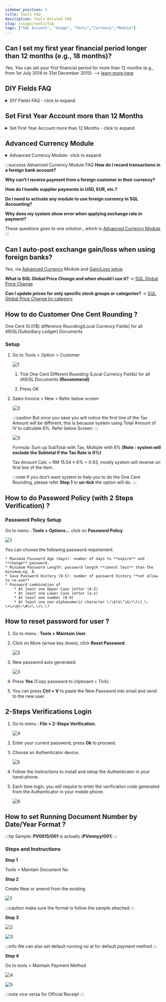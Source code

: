 ```yaml
---
sidebar_position: 2
title: Tools FAQ
description: Tools Related FAQ
slug: /usage/tools/faq
tags: ["SQL Account", "Usage", "Tools","Currency","Module"]
---
```


## Can I set my first year financial period longer than 12 months (e.g., 18 months)?

Yes. You can set your first financial period for more than 12 months (e.g., from 1st July 2014 to 31st December 2015). --> [learn more here](#set-first-year-account-more-than-12-months)

## DIY Fields FAQ

<details>
  <summary>DIY Fields FAQ - click to expand</summary>

### Can I show the detail fields in Header?

**Yes** , but with following condition

* Only available in Advance Form Design
* The Data will change/run base on last selected Record in the Detail Grid

1. Open the Form you wanted to Add (eg Sales | Sales Invoice)
2. Open the [Advance form](/usage/tools/guide#advance-form-design)
3. Design as usual except need to select **DataSource**

    ![main-form](../../../static/img/usage/tools/tools-faq/main-form.jpg)

4. Select the XXXXX.YYYYY.dsDocDetail

### Can I have option selection for 1 UDF?

**Yes** , using **Advance Form Design**

Steps :

1. Open the Form you wanted to Add (eg Sales | Sales Delivery Order)
2. Open The Advance form [Advance form](/usage/tools/guide#advance-form-design)
3. Design as usual for Label
4. For the UDF you wanted to have option

![componentpalette-datacontrols](../../../static/img/usage/tools/tools-faq/componentpalette-datacontrols.jpg)

</details>

## Set First Year Account more than 12 Months

<details>
  <summary>Set First Year Account more than 12 Months - click to expand</summary>

* This guideline is to guide how to setup your first year account if it is more than 12 month , below example given is first year account in 18 months.

* First financial period will in 18 month which is from 1st July 2014 to 31st December 2015.

:::warning CAUTION
You are advise to set your financial start period and system conversion date as below.
:::

### Setup

1. Go Tools > Option > General Ledger

    * Setting your financial start period and system conversion date as 1/1/2014, so in the following year, you do not need to run year end to set again your financial start period & System conversion date.

    ![1](../../../static/img/usage/tools/tools-faq/1.png)

2. Setting profit & loss statement print in 18 months

    ![2](../../../static/img/usage/tools/tools-faq/2.png)

   1. Right click as pointed

   2. Select 640 x 480 to smaller your SQL Screen

   3. Highlight report name “this year-2column” click and drag it to desktop
       ![3](../../../static/img/usage/tools/tools-faq/3.png)

   4. From desktop click the report “This Year-2Column” drag it back to SQL report section.

   5. Click ok
       ![4](../../../static/img/usage/tools/tools-faq/4.png)

   6. Double click on the new report name “ This year 2 column” in blue color.

   7. Change Period Class to Fixed Date

       * Param 1 = Date from eg 1/7/2014
       * Param 2 = Date to eg 31/12/2015

   8. You can insert a report name for you easy to differentiate.

  </details>

## Advanced Currency Module

<details>

  <summary>Advanced Currency Module- click to expand</summary>

  :::info
  This module is required if you are using foreign banks.

  Related: [Payment from Foreign Customer](../../usage/tools/guide#maintain-currency)
  :::

### Setup Foreign Currency Payment Method

#### Steps

1. GL > Maintain Account

    ![1](../../../static/img/usage/tools/tools-faq/1a.png)

2. Create your bank respectively

   ![2](../../../static/img/usage/tools/tools-faq/2a.png)

3. Tools > Maintain Payment Method

    ![3](../../../static/img/usage/tools/tools-faq/3a.png)

</details>

:::success Advanced Currency Module FAQ
 **How do I record transactions in a foreign bank account?**

 **Why can’t I receive payment from a foreign customer in their currency?**

 **How do I handle supplier payments in USD, EUR, etc.?**

 **Do I need to activate any module to use foreign currency in SQL Accounting?**

 **Why does my system show error when applying exchange rate in payment?**

These questions goes to one solution , which is
[Advanced Currency Module](/usage/tools/faq#advanced-currency-module)
:::

## Can I auto-post exchange gain/loss when using foreign banks?

Yes, via [Advanced Currency](#advanced-currency-module) Module and [Gain/Loss setup](../../usage/tools/guide#payment-from-foreign-customer)

**What is SQL Global Price Change and when should I use it?** → [SQL Global Price Change](/usage/tools/guide#sql-global-price-change)

**Can I update prices for only specific stock groups or categories?** → [SQL Global Price Change by category](/usage/tools/guide#sql-global-price-change)

## How to do Customer One Cent Rounding ?

One Cent (0.01$) difference Rounding(Local Currency Fields) for all AR/SL(Subsidiary Ledger) Documents

### Setup

1. Go to Tools > Option > Customer

    ![1](../../../static/img/usage/tools/tools-faq/1c.png)

    1. Tick One Cent Different Rounding (Local Currency Fields) for all /AR/SL Documents **(Recommend)**

    2. Press OK

2. Sales Invoice > New > Refer below screen

    ![2](../../../static/img/usage/tools/tools-faq/2c.png)

    :::caution
    But once you save you will notice the first line of the Tax Amount will be different, this is because system
    using Total Amount of IV to calculate 6%. Refer below Screen:
    :::

    ![3](../../../static/img/usage/tools/tools-faq/3c.png)

    Formula: Sum up SubTotal with Tax, Multiple with 6% **(Note : system will exclude the Subtotal if the Tax Rate is 0%)**

    Tax Amount Calc = RM 15.54 * 6% = 0.93, mostly system will reverse on first line of the Item.

    :::note
    If you don’t want system to help you to do the One Cent Rounding, please refer **Step 1** to **un-tick** the option will do.
    :::

## How to do Password Policy (with 2 Steps Verification) ?

### Password Policy Setup

Go to menu : **Tools > Options…** click on **Password Policy**.

  ![1](../../../static/img/usage/tools/tools-faq/1d.png)

 You can choose the following password requirement:

    * Maximum Password Age (days): number of days to **expire** and **change** password.
    * Minimum Password Length: password length **cannot less** than the minimum,eg. 8.
    * Save Password History (0-5): number of password history **not allow to re-use**
    * Password combination of
        * At least one Upper Case letter (A-Z)
        * At least one Lower Case letter (a-z)
        * At least one number (0-9)
        * At least one non-alphanumeric character \!\$\%\^\&\*\(\)_\-\+\=\@\~\#\<\,\>\.\?

## How to reset password for user ?

1. Go to menu : **Tools > Maintain User**.

2. Click on More (arrow key down), click **Reset Password**.

    ![2](../../../static/img/usage/tools/tools-faq/2d.png)

3. New password auto generated.

    ![3](../../../static/img/usage/tools/tools-faq/3d.png)

4. Press **Yes** (Copy password to clipboard = Tick).

5. You can press **Ctrl + V** to paste the New Password into email and send to the new user.

## 2-Steps Verifications Login

1. Go to menu : **File > 2-Steps Verification**.

    ![4](../../../static/img/usage/tools/tools-faq/4d.png)

2. Enter your current password, press **Ok** to proceed.

3. Choose an Authenticator device.

    ![5](../../../static/img/usage/tools/tools-faq/5d.png)

4. Follow the instructions to install and setup the Authenticator in your hand-phone.

5. Each time login, you will require to enter the verification code generated from the Authenticator in your mobile phone.

    ![6](../../../static/img/usage/tools/tools-faq/6d.png)

## How to set Running Document Number by Date/Year Format ?

:::tip Sample:
**PV0615/001** is actually (**PVmmyy/001**)
:::

### Steps and Instructions

 **Step 1**

Tools > Maintain Document No

 **Step 2**

Create New or amend from the existing

![1](../../../static/img/usage/tools/tools-faq/1e.png)

 :::caution
make sure the format is follow the sample attached
 :::

 **Step 3**

![2](../../../static/img/usage/tools/tools-faq/2e.png)

![3](../../../static/img/usage/tools/tools-faq/3e.png)

:::info
We can also set default running no at for default payment method
:::

 **Step 4**

Go to tools > Maintain Payment Method

![4](../../../static/img/usage/tools/tools-faq/4e.png)

![5](../../../static/img/usage/tools/tools-faq/5e.png)

:::note
vice versa for Official Receipt
:::
